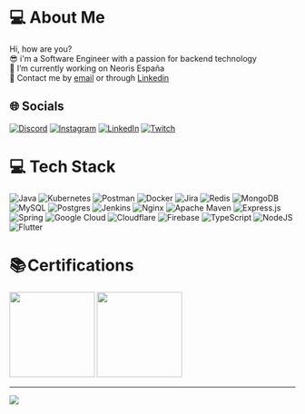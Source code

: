 # 💻 About Me
Hi, how are you?<br>😎 i'm a Software Engineer with a passion for backend technology<br>🔭 I’m currently working on Neoris España<br>📮 Contact me by [email](mailto:amundaray24@gmail.com) or through [Linkedin](https://www.linkedin.com/in/amundaray24/)


## 🌐 Socials
[![Discord](https://img.shields.io/badge/Discord-%237289DA.svg?logo=discord&logoColor=white)](https://discordapp.com/users/amundaray24#9663) [![Instagram](https://img.shields.io/badge/Instagram-%23E4405F.svg?logo=Instagram&logoColor=white)](https://instagram.com/amundaray24) [![LinkedIn](https://img.shields.io/badge/LinkedIn-%230077B5.svg?logo=linkedin&logoColor=white)](https://linkedin.com/in/amundaray24) [![Twitch](https://img.shields.io/badge/Twitch-%239146FF.svg?logo=Twitch&logoColor=white)](https://twitch.tv/amundaray24) 

# 💻 Tech Stack
![Java](https://img.shields.io/badge/java-%23ED8B00.svg?style=for-the-badge&logo=java&logoColor=white) ![Kubernetes](https://img.shields.io/badge/kubernetes-%23326ce5.svg?style=for-the-badge&logo=kubernetes&logoColor=white) ![Postman](https://img.shields.io/badge/Postman-FF6C37?style=for-the-badge&logo=postman&logoColor=white) ![Docker](https://img.shields.io/badge/docker-%230db7ed.svg?style=for-the-badge&logo=docker&logoColor=white) ![Jira](https://img.shields.io/badge/jira-%230A0FFF.svg?style=for-the-badge&logo=jira&logoColor=white) ![Redis](https://img.shields.io/badge/redis-%23DD0031.svg?style=for-the-badge&logo=redis&logoColor=white) ![MongoDB](https://img.shields.io/badge/MongoDB-%234ea94b.svg?style=for-the-badge&logo=mongodb&logoColor=white) ![MySQL](https://img.shields.io/badge/mysql-%2300f.svg?style=for-the-badge&logo=mysql&logoColor=white) ![Postgres](https://img.shields.io/badge/postgres-%23316192.svg?style=for-the-badge&logo=postgresql&logoColor=white) ![Jenkins](https://img.shields.io/badge/jenkins-%232C5263.svg?style=for-the-badge&logo=jenkins&logoColor=white) ![Nginx](https://img.shields.io/badge/nginx-%23009639.svg?style=for-the-badge&logo=nginx&logoColor=white) ![Apache Maven](https://img.shields.io/badge/Apache%20Maven-C71A36?style=for-the-badge&logo=Apache%20Maven&logoColor=white) ![Express.js](https://img.shields.io/badge/express.js-%23404d59.svg?style=for-the-badge&logo=express&logoColor=%2361DAFB) ![Spring](https://img.shields.io/badge/spring-%236DB33F.svg?style=for-the-badge&logo=spring&logoColor=white) ![Google Cloud](https://img.shields.io/badge/Google%20Cloud-%234285F4.svg?style=for-the-badge&logo=google-cloud&logoColor=white) ![Cloudflare](https://img.shields.io/badge/Cloudflare-F38020?style=for-the-badge&logo=Cloudflare&logoColor=white) ![Firebase](https://img.shields.io/badge/firebase-%23039BE5.svg?style=for-the-badge&logo=firebase) ![TypeScript](https://img.shields.io/badge/typescript-%23007ACC.svg?style=for-the-badge&logo=typescript&logoColor=white) ![NodeJS](https://img.shields.io/badge/node.js-6DA55F?style=for-the-badge&logo=node.js&logoColor=white) ![Flutter](https://img.shields.io/badge/Flutter-%23326ce5.svg?style=for-the-badge&logo=flutter&logoColor=white)

# 📚 Certifications
[<img src="https://templates.images.credential.net/16590187933301617801540872729153.png" width="150" height="150">](https://google.accredible.com/08fb2dff-47c7-4d06-937e-4aa528094d53) [<img src="https://images.credly.com/size/340x340/images/3be57d7c-55de-4119-9ca9-738e20c0fae0/Scrum-Foundation-Professional-Certificate-SFPC-2021_.png" width="150" height="150">](https://www.credly.com/badges/42429807-9610-4867-895f-6bb8cdb630ba/public_url)

---
[![](https://visitcount.itsvg.in/api?id=amundaray24&icon=0&color=0)](https://visitcount.itsvg.in)

